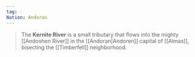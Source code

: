 ```yaml
---
tag: 💧
Nation: Andoran
---
```

> The **Kernite River** is a small tributary that flows into the mighty [[Andoshen River]] in the [[Andoran|Andoren]] capital of [[Almas]], bisecting the [[Timberfell]] neighborhood.









